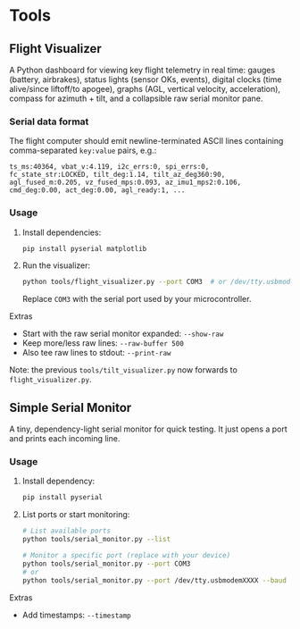 # Tools

## Flight Visualizer

A Python dashboard for viewing key flight telemetry in real time: gauges (battery, airbrakes), status lights (sensor OKs, events), digital clocks (time alive/since liftoff/to apogee), graphs (AGL, vertical velocity, acceleration), compass for azimuth + tilt, and a collapsible raw serial monitor pane.

### Serial data format

The flight computer should emit newline-terminated ASCII lines containing comma-separated `key:value` pairs, e.g.:

```
ts_ms:40364, vbat_v:4.119, i2c_errs:0, spi_errs:0, fc_state_str:LOCKED, tilt_deg:1.14, tilt_az_deg360:90,
agl_fused_m:0.205, vz_fused_mps:0.093, az_imu1_mps2:0.106, cmd_deg:0.00, act_deg:0.00, agl_ready:1, ...
```

### Usage

1. Install dependencies:
   ```bash
   pip install pyserial matplotlib
   ```
2. Run the visualizer:
   ```bash
   python tools/flight_visualizer.py --port COM3  # or /dev/tty.usbmodemXXXX
   ```
   Replace `COM3` with the serial port used by your microcontroller.

Extras
- Start with the raw serial monitor expanded: `--show-raw`
- Keep more/less raw lines: `--raw-buffer 500`
- Also tee raw lines to stdout: `--print-raw`

Note: the previous `tools/tilt_visualizer.py` now forwards to `flight_visualizer.py`.

## Simple Serial Monitor

A tiny, dependency-light serial monitor for quick testing. It just opens a port and prints each incoming line.

### Usage

1. Install dependency:
   ```bash
   pip install pyserial
   ```
2. List ports or start monitoring:
   ```bash
   # List available ports
   python tools/serial_monitor.py --list

   # Monitor a specific port (replace with your device)
   python tools/serial_monitor.py --port COM3
   # or
   python tools/serial_monitor.py --port /dev/tty.usbmodemXXXX --baud 115200
   ```

Extras
- Add timestamps: `--timestamp`
